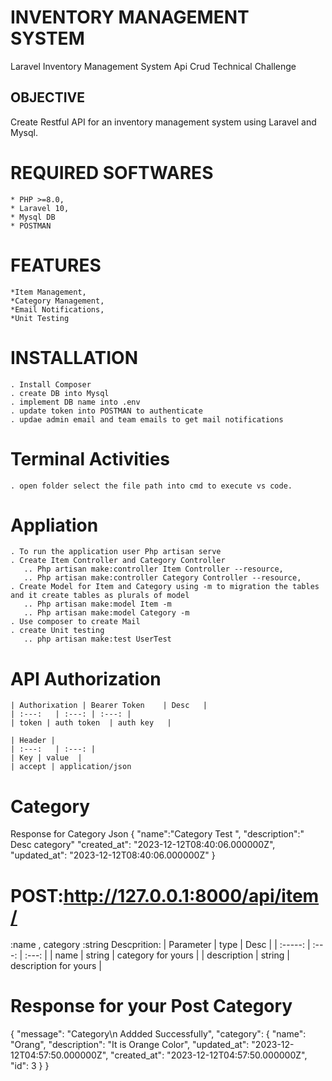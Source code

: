 # INVENTORY MANAGEMENT SYSTEM
Laravel Inventory Management System Api Crud Technical Challenge

## OBJECTIVE
Create Restful API for an inventory management system using Laravel and Mysql.

# REQUIRED SOFTWARES
    * PHP >=8.0,
    * Laravel 10,
    * Mysql DB
    * POSTMAN

# FEATURES
    *Item Management,
    *Category Management,
    *Email Notifications,
    *Unit Testing

# INSTALLATION
    . Install Composer 
    . create DB into Mysql 
    . implement DB name into .env
    . update token into POSTMAN to authenticate 
    . updae admin email and team emails to get mail notifications
    
# Terminal Activities
    . open folder select the file path into cmd to execute vs code.
# Appliation 
    . To run the application user Php artisan serve
    . Create Item Controller and Category Controller 
       .. Php artisan make:controller Item Controller --resource,
       .. Php artisan make:controller Category Controller --resource,
    . Create Model for Item and Category using -m to migration the tables and it create tables as plurals of model
       .. Php artisan make:model Item -m
       .. Php artisan make:model Category -m
    . Use composer to create Mail 
    . create Unit testing 
       .. php artisan make:test UserTest
# API Authorization
    | Authorixation | Bearer Token    | Desc   |
    | :---:   | :---: | :---: |
    | token | auth token  | auth key   |

    | Header | 
    | :---:   | :---: |
    | Key | value  |
    | accept | application/json  


# Category
Response for Category Json 
{
    "name":"Category Test ",
    "description":" Desc category"
    "created_at": "2023-12-12T08:40:06.000000Z",
    "updated_at": "2023-12-12T08:40:06.000000Z"
}

# POST:http://127.0.0.1:8000/api/item/

:name , category
:string
Descprition:
| Parameter | type    | Desc    |
| :-----: | :---: | :---: |
| name | string  | category for yours  |
| description | string  | description for yours  |


# Response for your Post Category
{
    "message": "Category\n        Addded Successfully",
    "category": {
        "name": "Orang",
        "description": "It is Orange Color",
        "updated_at": "2023-12-12T04:57:50.000000Z",
        "created_at": "2023-12-12T04:57:50.000000Z",
        "id": 3
    }
}
 
